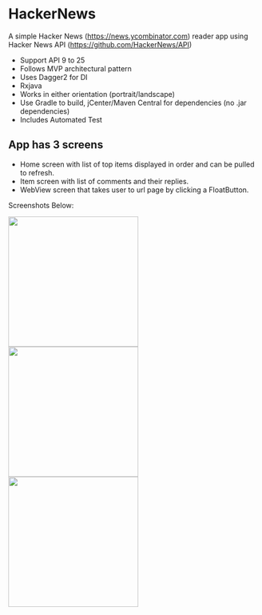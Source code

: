 # HackerNews
A simple Hacker News (https://news.ycombinator.com) reader app using Hacker News API (https://github.com/HackerNews/API)

-  Support API 9 to 25
-  Follows MVP architectural pattern
-  Uses Dagger2 for DI
-  Rxjava
-  Works in either orientation (portrait/landscape)
-  Use Gradle to build, jCenter/Maven Central for dependencies (no .jar dependencies)
-  Includes Automated Test

## App has 3 screens
- Home screen with list of top items displayed in order and can be pulled to refresh.
- Item screen with list of comments and their replies.
- WebView screen that takes user to url page by clicking a FloatButton.

Screenshots Below: 

<a href="#"><img src="https://github.com/tosinonikute/HackerNews/blob/master/images/IMG-20170315-WA0003.jpg" align="left" width="260" ></a>

<a href="#"><img src="https://github.com/tosinonikute/HackerNews/blob/master/images/IMG-20170315-WA0004.jpg" align="left" width="260" ></a>

<a href="#"><img src="https://github.com/tosinonikute/HackerNews/blob/master/images/IMG-20170315-WA0005.jpg" align="left" width="260" ></a>
